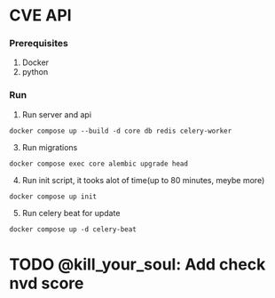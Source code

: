 # CVE API

### Prerequisites 
1. Docker
2. python

### Run
1. Run server and api 
```commandline
docker compose up --build -d core db redis celery-worker
```

3. Run migrations
```commandline
docker compose exec core alembic upgrade head
```

4. Run init script, it tooks alot of time(up to 80 minutes, meybe more)
```commandline
docker compose up init
```

5. Run celery beat for update 
```commandline
docker compose up -d celery-beat
```

# TODO @kill_your_soul: Add check nvd score 